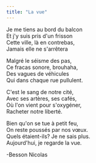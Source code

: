 ```yaml
---
title: "La vue"
---
```

Je me tiens au bord du balcon  
Et j'y suis pris d'un frisson  
Cette ville, là en contrebas,  
Jamais elle ne s'arrêtera

Malgré le séisme des pas,  
Ce fracas sonore, brouhaha,  
Des vagues de véhicules  
Qui dans chaque rue pullulent.

C'est le sang de notre cité,  
Avec ses artères, ses cafés,  
Où l'on vient pour s'oxygéner,  
Racheter notre liberté.

Bien qu'on se tue à petit feu,  
On reste poussés par nos vœux.  
Quels étaient-ils? Je ne sais plus.  
Aujourd'hui, je regarde la vue.

-Besson Nicolas

